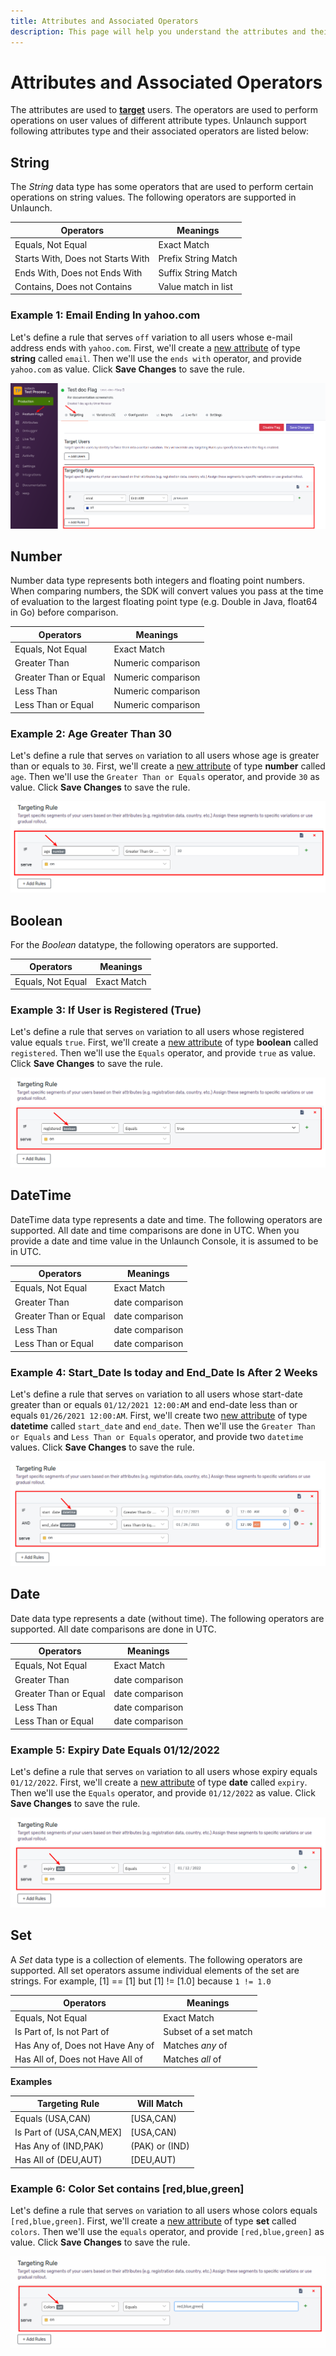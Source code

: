 ```yaml
---
title: Attributes and Associated Operators
description: This page will help you understand the attributes and their associated operators
---
```


# Attributes and Associated Operators

The attributes are used to [**target**](../features/targetingrules) users. The operators are used to perform operations on user values of different attribute types. Unlaunch support following attributes type and their associated operators are listed below:

## String
The *String* data type has some operators that are used to perform certain operations on string values. The following operators are supported in Unlaunch.

| Operators | Meanings |
|--|--|
|Equals, Not Equal | Exact Match|
|Starts With, Does not Starts With | Prefix String Match|
|Ends With, Does not Ends With | Suffix String Match|
|Contains, Does not Contains | Value match in list|	

### Example 1: Email Ending In yahoo.com

Let's define a rule that serves `off` variation to all users whose e-mail address ends with `yahoo.com`. First, we'll create a [new attribute](index) of type **string** called `email`. Then we'll use the `ends with` operator, and provide `yahoo.com` as value. Click **Save Changes** to save the rule.

<div class="justify-content-center">
    <img src="/assets/img/target-rule-1.png" alt="Target Rule"/>
</div> 

## Number
Number data type represents both integers and floating point numbers. When comparing numbers, the SDK will convert values you pass at the time of evaluation to the largest floating point type (e.g. Double in Java, float64 in Go) before comparison.

| Operators | Meanings |
|--|--|
|Equals, Not Equal | Exact Match|
|Greater Than | Numeric comparison |
|Greater Than or Equal | Numeric comparison |
|Less Than | Numeric comparison |
|Less Than or Equal | Numeric comparison |

### Example 2: Age Greater Than 30

Let's define a rule that serves `on` variation to all users whose age is greater than or equals to `30`. First, we'll create a [new attribute](index) of type **number** called `age`. Then we'll use the `Greater Than or Equals` operator, and provide `30` as value. Click **Save Changes** to save the rule.

<div class="justify-content-center">
    <img src="/assets/img/attribute-number.png" alt="Target Rule Number Attribute"/>
</div> 


## Boolean 
For the *Boolean* datatype, the following operators are supported. 

| Operators | Meanings |
|--|--|
|Equals, Not Equal | Exact Match|

### Example 3: If User is Registered (True)

Let's define a rule that serves `on` variation to all users whose registered value equals `true`. First, we'll create a [new attribute](index) of type **boolean** called `registered`. Then we'll use the `Equals` operator, and provide `true` as value. Click **Save Changes** to save the rule.

<div class="justify-content-center">
    <img src="/assets/img/attribute-boolean.png" alt="Target Rule Boolean Attribute"/>
</div> 


## DateTime 
DateTime data type represents a date and time. The following operators are supported. All date and time comparisons are done in UTC. When you provide a date and time value in the Unlaunch Console, it is assumed to be in UTC.

| Operators | Meanings |
|--|--|
|Equals, Not Equal | Exact Match|
|Greater Than | date comparison |
|Greater Than or Equal | date comparison |
|Less Than | date comparison |
|Less Than or Equal | date comparison |

### Example 4: Start_Date Is today and End_Date Is After 2 Weeks 

Let's define a rule that serves `on` variation to all users whose start-date greater than or equals `01/12/2021 12:00:AM` and end-date less than or equals `01/26/2021 12:00:AM`. First, we'll create two [new attribute](index) of type **datetime** called `start_date` and `end_date`. Then we'll use the `Greater Than or Equals` and `Less Than or Equals` operator, and provide two `datetime` values. Click **Save Changes** to save the rule.

<div class="justify-content-center">
    <img src="/assets/img/attribute-datetime.png" alt="Target Rule DateTime Attribute"/>
</div> 


## Date
Date data type represents a date (without time). The following operators are supported. All date comparisons are done in UTC.

| Operators | Meanings |
|--|--|
|Equals, Not Equal | Exact Match|
|Greater Than | date comparison |
|Greater Than or Equal | date comparison |
|Less Than | date comparison |
|Less Than or Equal | date comparison |

### Example 5: Expiry Date Equals 01/12/2022

Let's define a rule that serves `on` variation to all users whose expiry equals `01/12/2022`. First, we'll create a [new attribute](index) of type **date** called `expiry`. Then we'll use the `Equals` operator, and provide `01/12/2022` as value. Click **Save Changes** to save the rule.

<div class="justify-content-center">
    <img src="/assets/img/attribute-date.png" alt="Target Rule Date Attribute"/>
</div> 


## Set
A *Set* data type is a collection of elements. The following operators are supported. All set operators assume individual elements of the set are strings. For example, [1] == [1] but [1] != [1.0] because `1 != 1.0`

| Operators | Meanings |
|--|--|
|Equals, Not Equal | Exact Match|
|Is Part of, Is not Part of | Subset of a set match|
|Has Any of, Does not Have Any of | Matches *any* of |
|Has All of, Does not Have All of | Matches *all* of |

**Examples**

| Targeting Rule | Will Match |
|--|--|
|Equals (USA,CAN) | [USA,CAN)|
|Is Part of (USA,CAN,MEX] | [USA,CAN) |
|Has Any of (IND,PAK) | (PAK) or (IND) |
|Has All of (DEU,AUT) | [DEU,AUT) |

### Example 6: Color Set contains [red,blue,green]

Let's define a rule that serves `on` variation to all users whose colors equals `[red,blue,green]`. First, we'll create a [new attribute](index) of type **set** called `colors`. Then we'll use the `equals` operator, and provide `[red,blue,green]` as value. Click **Save Changes** to save the rule.

<div class="justify-content-center">
    <img src="/assets/img/attribute-set.png" alt="Target Rule Set Attribute"/>
</div> 

